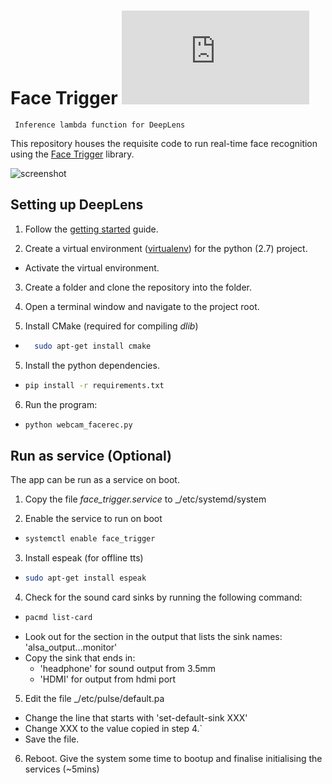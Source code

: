 # Face Trigger ![lambda](https://latex.codecogs.com/gif.latex?%5Cdpi%7B120%7D%20%5CLARGE%20%5Clambda)
``` Inference lambda function for DeepLens```

This repository houses the requisite code to run real-time face recognition using the [Face Trigger](https://github.com/nautilusPrime/facerec_dml) library.

![screenshot](https://github.com/nautilusPrime/deeplens_facerec/blob/master/imgs/screenshot.png?raw=true)

## Setting up DeepLens
1. Follow the [getting started](https://docs.aws.amazon.com/deeplens/latest/dg/deeplens-getting-started.html) guide.

2. Create a virtual environment ([virtualenv](https://virtualenv.pypa.io/en/stable/)) for the python (2.7) project.
  - Activate the virtual environment.

3. Create a folder and clone the repository into the folder.

4. Open a terminal window and navigate to the project root.

4. Install CMake (required for compiling _dlib_)
  - ```bash 
      sudo apt-get install cmake
    ```

5. Install the python dependencies.
  - ```bash
    pip install -r requirements.txt
    ```
6. Run the program:
  - ```bash 
    python webcam_facerec.py 
    ```
## Run as service (Optional)
The app can be run as a service on boot.

1. Copy the file _face\_trigger.service_ to _/etc/systemd/system

2. Enable the service to run on boot
  - ```bash
    systemctl enable face_trigger
    ````
3. Install espeak (for offline tts)
  - ```bash
    sudo apt-get install espeak
    ```
4. Check for the sound card sinks by running the following command:
  - ```bash 
    pacmd list-card
    ```
  - Look out for the section in the output that lists the sink names: 'alsa_output...monitor'
  - Copy the sink that ends in:
    - 'headphone' for sound output from 3.5mm 
    - 'HDMI' for output from hdmi port
    
5. Edit the file _/etc/pulse/default.pa
  - Change the line that starts with 'set-default-sink XXX'
  - Change XXX to the value copied in step 4.`
  - Save the file.
  
6. Reboot. Give the system some time to bootup and finalise initialising the services (~5mins)
